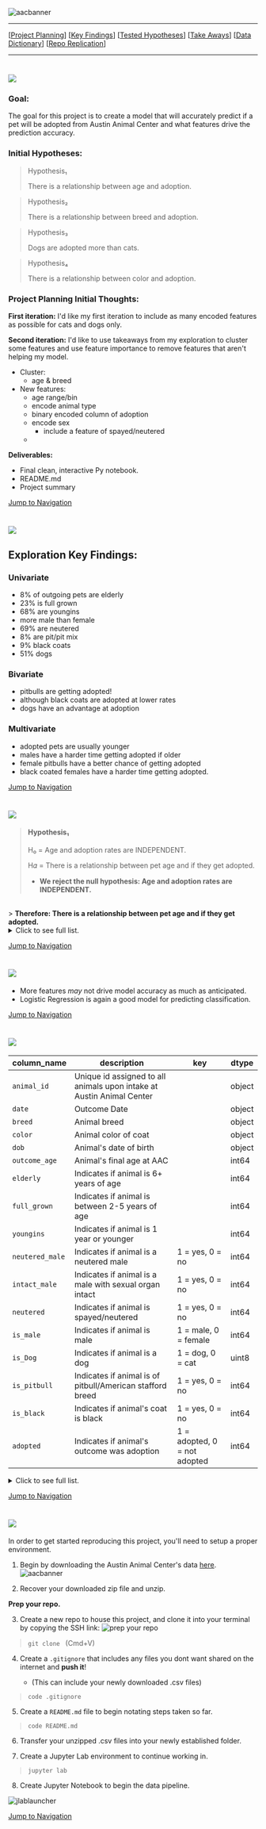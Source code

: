 ![aacbanner](https://i.pinimg.com/originals/8b/c8/bf/8bc8bfa43de39e5a7c1371702d53bd2a.png)

___

<a id='navigation'></a>


[[Project Planning](#project-planning)]
[[Key Findings](#key-findings)]
[[Tested Hypotheses](#tested-hypotheses)]
[[Take Aways](#take-aways)]
[[Data Dictionary](#data-dictionary)]
[[Repo Replication](#repo-replication)]

___



<a name="project-planning"></a><h1><img src="https://i.pinimg.com/originals/9f/b7/6d/9fb76d0350228675d02435d4f5aa1197.png"/></h1>
### Goal: 
The goal for this project is to create a model that will accurately predict if a pet will be adopted from Austin Animal Center and what features drive the prediction accuracy.

### Initial Hypotheses:

> Hypothesis₁
>
> There is a relationship between age and adoption.
    
> Hypothesis₂
>
> There is a relationship between breed and adoption.
    
> Hypothesis₃
>
> Dogs are adopted more than cats.
    
> Hypothesis₄
>
> There is a relationship between color and adoption.
    
### Project Planning Initial Thoughts:
**First iteration:**
I'd like my first iteration to include as many encoded features as possible for cats and dogs only. 

**Second iteration:**
I'd like to use takeaways from my exploration to cluster some features and use feature importance to remove features that aren't helping my model. 
- Cluster: 
    - age & breed
- New features:
    - age range/bin
    - encode animal type
    - binary encoded column of adoption
    - encode sex
        - include a feature of spayed/neutered
    - 

**Deliverables:**
- Final clean, interactive Py notebook.
- README.md
- Project summary
    
    
[Jump to Navigation](#navigation)

<a name="key-findings"></a><h1><img src="https://i.pinimg.com/originals/3a/1e/6d/3a1e6d338b1b0bd1850f2eb067f983b4.png"/></h1>

## Exploration Key Findings:
### Univariate
- 8% of outgoing pets are elderly
- 23% is full grown
- 68% are youngins
- more male than female 
- 69% are neutered
- 8% are pit/pit mix
- 9% black coats
- 51% dogs

### Bivariate
- pitbulls are getting adopted!
- although black coats are adopted at lower rates
- dogs have an advantage at adoption

### Multivariate
- adopted pets are usually younger
- males have a harder time getting adopted if older
- female pitbulls have a better chance of getting adopted 
- black coated females have a harder time getting adopted.




[Jump to Navigation](#navigation)

<a name="tested-hypotheses"></a><h1><img src="https://i.pinimg.com/originals/35/3f/e6/353fe67133773dc3639f95987d57c386.png"/></h1>


> #### Hypothesis₁
>
> H₀ = Age and adoption rates are INDEPENDENT.
>
> H𝛼 = There is a relationship between pet age and if they get adopted.
> - **We reject the null hypothesis: Age and adoption rates are INDEPENDENT.**
<br>
>    <strong>Therefore: There is a relationship between pet age and if they get adopted.</strong>

<details>
  <summary>Click to see full list. </summary>
    
> #### Hypothesis₂
>
> H₀ = Breed and adoption rates are INDEPENDENT.
>
> H𝛼 = There is a relationship between breed and if they get adopted.
> - **We reject the null hypothesis: Breed and adoption rates are INDEPENDENT.**<br>
    **Therefore: There is a relationship between breed and if they get adopted.**
    
       
> #### Hypothesis₃
>
> H₀ = Species and adoption rates are INDEPENDENT.
>
> H𝛼 = There is a relationship between species and if they get adopted.
> - **We reject the null hypothesis: Species and adoption rates are INDEPENDENT.**<br>
    **Therefore: There is a relationship between species and if they get adopted.**  
   
    
> #### Hypothesis₄
>
> H₀ = Black coats and adoption rates are INDEPENDENT.
>
> H𝛼 = There is a relationship between black coats and if they get adopted.
> - **We reject the null hypothesis: Black coats and adoption rates are INDEPENDENT.**<br>
    **Therefore: There is a relationship between black coats and if they get adopted.**
  
    
> #### Hypothesis₅
>
>
> H₀ = Tabby status and adoption rates are INDEPENDENT.
>
> H𝛼 = There is a relationship between tabby status and if they get adopted.
> - **We reject the null hypothesis: Tabby status and adoption rates are INDEPENDENT.**<br>
    **Therefore: There is a relationship between tabby status and if they get adopted.**

    
    
</details>


    
[Jump to Navigation](#navigation)

<a name="take-aways"></a><h1><img src="https://i.pinimg.com/originals/3f/d3/66/3fd3660db4a243c2e43640a28a44d4c2.png"/></h1>

- More features *may* not drive model accuracy as much as anticipated.
- Logistic Regression is again a good model for predicting classification.



[Jump to Navigation](#navigation)

<a name="data-dictionary"></a><h1><img src="https://i.pinimg.com/originals/3f/84/53/3f8453f4d3e1ff56d3934dd6ebe1d410.png"/></h1>

| column_name     | description                                                           | key                          | dtype  |
|-----------------|-----------------------------------------------------------------------|------------------------------|--------|
| `animal_id`     | Unique id assigned to all animals upon intake at Austin Animal Center |                              | object |
| `date`          | Outcome Date                                                          |                              | object |
| `breed`         | Animal breed                                                          |                              | object |
| `color`         | Animal color of coat                                                  |                              | object |
| `dob`           | Animal's date of birth                                                |                              | object |
| `outcome_age`   | Animal's final age at AAC                                             |                              | int64  |
| `elderly`       | Indicates if animal is 6+ years of age                                |                              | int64  |
| `full_grown`    | Indicates if animal is between 2-5 years of age                       |                              | int64  |
| `youngins`      | Indicates if animal is 1 year or younger                              |                              | int64  |
| `neutered_male` | Indicates if animal is a neutered male                                | 1 = yes, 0 = no              | int64  |
| `intact_male`   | Indicates if animal is a male with sexual organ intact                | 1 = yes, 0 = no              | int64  |
| `neutered`      | Indicates if animal is spayed/neutered                                | 1 = yes, 0 = no              | int64  |
| `is_male`       | Indicates if animal is male                                           | 1 = male, 0 = female         | int64  |
| `is_Dog`        | Indicates if animal is a dog                                          | 1 = dog, 0 = cat             | uint8  |
| `is_pitbull`    | Indicates if animal is of pitbull/American stafford breed             | 1 = yes, 0 = no              | int64  |
| `is_black`      | Indicates if animal's coat is black                                   | 1 = yes, 0 = no              | int64  |
| `adopted`       | Indicates if animal's outcome was adoption                            | 1 = adopted, 0 = not adopted | int64  |


<details>
  <summary>Click to see full list. </summary>

| column_name                 | description                                                                                                         | key             | dtype    |
|-----------------------------|---------------------------------------------------------------------------------------------------------------------|-----------------|----------| 
| `young_smhome`              | Indicates if the property is a young small square footage home.                                                     | 1 = yes, 0 = no | uint8    |

        
</details>

[Jump to Navigation](#navigation)

<a name="repo-replication"></a><h1><img src="https://i.pinimg.com/originals/d5/24/a6/d524a6bb62a9d6734c7cf899a11c7310.png"/></h1>

In order to get started reproducing this project, you'll need to setup a proper environment.

1. Begin by downloading the Austin Animal Center's data [here](https://www.kaggle.com/jackdaoud/animal-shelter-analytics).
![aacbanner](https://i.pinimg.com/originals/96/6b/38/966b3864e78fa6ed1e728383a499a7d8.png)    

2. Recover your downloaded zip file and unzip.

**Prep your repo.**

3. Create a new repo to house this project, and clone it into your terminal by copying the SSH link:
    ![prep your repo](https://i.pinimg.com/originals/d0/32/f0/d032f04aaafa14bcb65c675cc7ae828f.png)
> <code>git clone </code> (Cmd+V)
    

4. Create a `.gitignore` that includes any files you dont want shared on the internet and **push it**! 
    
    - (This can include your newly downloaded .csv files)
> <code>code .gitignore</code>



5. Create a `README.md` file to begin notating steps taken so far.
    
><code>code README.md</code>


6. Transfer your unzipped .csv files into your newly established folder.


7. Create a Jupyter Lab environment to continue working in.
> <code>jupyter lab</code>


8. Create Jupyter Notebook to begin the data pipeline. 

![jlablauncher](https://i.pinimg.com/originals/98/92/c5/9892c5042934750b5ba073f2d49f6184.png)
    




[Jump to Navigation](#navigation)








































